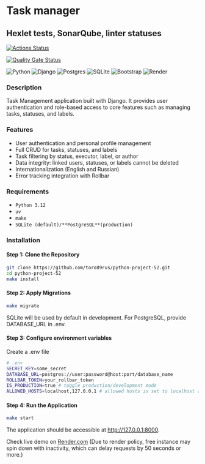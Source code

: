 # Task manager

## Hexlet tests, SonarQube, linter statuses

[![Actions Status](https://github.com/toro89rus/python-project-52/actions/workflows/hexlet-check.yml/badge.svg)](https://github.com/toro89rus/python-project-52/actions)

[![Quality Gate Status](https://sonarcloud.io/api/project_badges/measure?project=toro89rus_python-project-52&metric=alert_status)](https://sonarcloud.io/summary/new_code?id=toro89rus_python-project-52)

![Python](https://img.shields.io/badge/python-3670A0?style=for-the-badge&logo=python&logoColor=ffdd54)
![Django](https://img.shields.io/badge/django-%23092E20.svg?style=for-the-badge&logo=django&logoColor=white)
![Postgres](https://img.shields.io/badge/postgres-%23316192.svg?style=for-the-badge&logo=postgresql&logoColor=white)
![SQLite](https://img.shields.io/badge/sqlite-%2307405e.svg?style=for-the-badge&logo=sqlite&logoColor=white)
![Bootstrap](https://img.shields.io/badge/bootstrap-%238511FA.svg?style=for-the-badge&logo=bootstrap&logoColor=white)
![Render](https://img.shields.io/badge/Render-%46E3B7.svg?style=for-the-badge&logo=render&logoColor=white)

### Description

Task Management application built with Django.
It provides user authentication and role-based access to core features such as managing tasks, statuses, and labels.

### Features

- User authentication and personal profile management
- Full CRUD for tasks, statuses, and labels
- Task filtering by status, executor, label, or author
- Data integrity: linked users, statuses, or labels cannot be deleted
- Internationalization (English and Russian)
- Error tracking integration with Rollbar

### Requirements

- `Python 3.12`
- `uv`
- `make`
- `SQLite (default)/**PostgreSQL**(production)`

### Installation

#### Step 1: Clone the Repository

```bash
git clone https://github.com/toro89rus/python-project-52.git
cd python-project-52
make install
```

#### Step 2: Apply Migrations

```bash
make migrate
```

SQLite will be used by default in development.
For PostgreSQL, provide DATABASE_URL in .env.

#### Step 3: Configure environment variables

Create a .env file

```bash
# .env
SECRET_KEY=some_secret
DATABASE_URL=postgres://user:password@host:port/database_name
ROLLBAR_TOKEN=your_rollbar_token
IS_PRODUCTION=true # toggle production/development mode
ALLOWED_HOSTS=localhost,127.0.0.1 # allowed hosts is set to localhost and 127.0.0.1 for development mode by default, for production you need to set host manually
```

#### Step 4: Run the Application

```bash
make start
```

The application should be accessible at <http://127.0.0.1:8000>.

Check live demo on [Render.com](https://task-manager-2c0i.onrender.com/) (Due to render policy, free instance may spin down with inactivity, which can delay requests by 50 seconds or more.)
